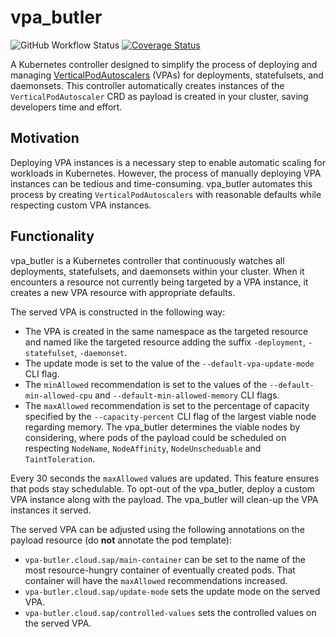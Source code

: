 <!--
SPDX-FileCopyrightText: 2025 SAP SE or an SAP affiliate company

SPDX-License-Identifier: Apache-2.0
-->

# vpa_butler
![GitHub Workflow Status](https://img.shields.io/github/actions/workflow/status/sapcc/vpa_butler/ci.yaml?branch=main)
[![Coverage Status](https://coveralls.io/repos/github/sapcc/vpa_butler/badge.svg)](https://coveralls.io/github/sapcc/vpa_butler)

A Kubernetes controller designed to simplify the process of deploying and managing [VerticalPodAutoscalers](https://github.com/kubernetes/autoscaler/tree/master/vertical-pod-autoscaler) (VPAs) for deployments, statefulsets, and daemonsets.
This controller automatically creates instances of the `VerticalPodAutoscaler` CRD as payload is created in your cluster, saving developers time and effort.

## Motivation
Deploying VPA instances is a necessary step to enable automatic scaling for workloads in Kubernetes.
However, the process of manually deploying VPA instances can be tedious and time-consuming.
vpa_butler automates this process by creating `VerticalPodAutoscalers` with reasonable defaults while respecting custom VPA instances.

## Functionality

vpa_butler is a Kubernetes controller that continuously watches all deployments, statefulsets, and daemonsets within your cluster.
When it encounters a resource not currently being targeted by a VPA instance, it creates a new VPA resource with appropriate defaults.
 
The served VPA is constructed in the following way:
- The VPA is created in the same namespace as the targeted resource and named like the targeted resource adding the suffix `-deployment`, `-statefulset`, `-daemonset`.
- The update mode is set to the value of the `--default-vpa-update-mode` CLI flag.
- The `minAllowed` recommendation is set to the values of the `--default-min-allowed-cpu` and `--default-min-allowed-memory` CLI flags.
- The `maxAllowed` recommendation is set to the percentage of capacity specified by the `--capacity-percent` CLI flag of the largest viable node regarding memory. The vpa_butler determines the viable nodes by considering, where pods of the payload could be scheduled on respecting `NodeName`, `NodeAffinity`, `NodeUnscheduable` and `TaintToleration`.

Every 30 seconds the `maxAllowed` values are updated.
This feature ensures that pods stay schedulable.
To opt-out of the vpa_butler, deploy a custom VPA instance along with the payload.
The vpa_butler will clean-up the VPA instances it served.

The served VPA can be adjusted using the following annotations on the payload resource (do **not** annotate the pod template):
- `vpa-butler.cloud.sap/main-container` can be set to the name of the most resource-hungry container of eventually created pods. That container will have the `maxAllowed` recommendations increased.
- `vpa-butler.cloud.sap/update-mode` sets the update mode on the served VPA.
- `vpa-butler.cloud.sap/controlled-values` sets the controlled values on the served VPA.
